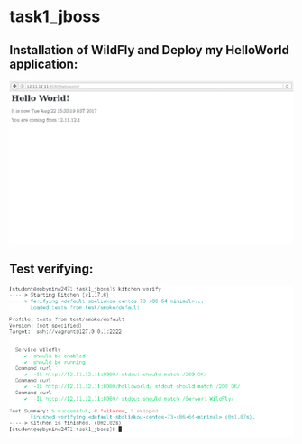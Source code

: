 # task1_jboss

## Installation of WildFly and Deploy my HelloWorld application:

<img src="1-1.png">

## Test verifying:

<img src="1-2.png">